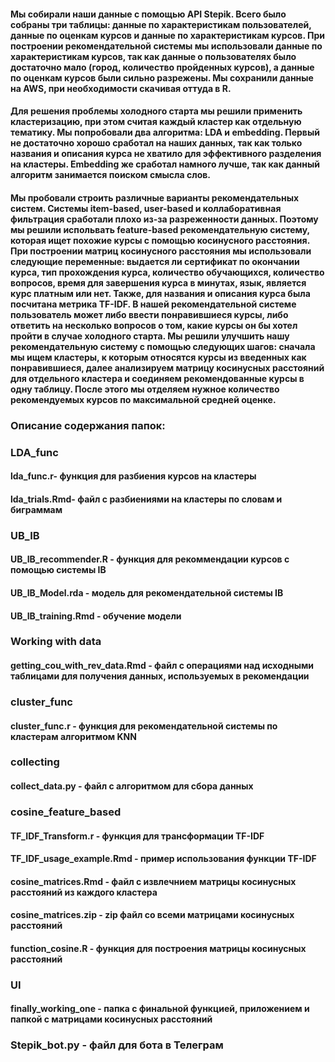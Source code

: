 #### Мы собирали наши данные с помощью API Stepik. Всего было собраны три таблицы: данные по характеристикам пользователей, данные по оценкам курсов и данные по характеристикам курсов. При построении рекомендательной системы мы использовали данные по характеристикам курсов, так как данные о пользователях было достаточно мало (город, количество пройденных курсов), а данные по оценкам курсов были сильно разрежены. Мы сохранили данные на AWS, при необходимости скачивая оттуда в R.

#### Для решения проблемы холодного старта мы решили применить кластеризацию, при этом считая каждый кластер как отдельную тематику. Мы попробовали два алгоритма: LDA и embedding. Первый не достаточно хорошо сработал на наших данных, так как только названия и описания курса не хватило для эффективного разделения на кластеры. Embedding же сработал намного лучше, так как данный алгоритм занимается поиском смысла слов. 

#### Мы пробовали строить различные варианты рекомендательных систем. Системы item-based, user-based и коллаборативная фильтрация сработали плохо из-за разреженности данных. Поэтому мы решили испольвать feature-based рекомендательную систему, которая ищет похожие курсы с помощью косинусного расстояния. При построении матриц косинусного расстояния мы использовали следующие переменные: выдается ли сертификат по окончании курса, тип прохождения курса, количество обучающихся, количество вопросов, время для завершения курса в минутах, язык, является курс платным или нет. Также, для названия и описания курса была посчитана метрика TF-IDF. В нашей рекомендательной системе пользователь может либо ввести понравившиеся курсы, либо ответить на несколько вопросов о том, какие курсы он бы хотел пройти в случае холодного старта. Мы решили улучшить нашу рекомендательную систему с помощью следующих шагов: сначала мы ищем кластеры, к которым относятся курсы из введенных как понравившиеся, далее анализируем матрицу косинусных расстояний для отдельного кластера и соединяем рекомендованные курсы в одну таблицу. После этого мы отделяем нужное количество рекомендуемых курсов по максимальной средней оценке.

### Описание содержания папок:

### LDA_func 
#### lda_func.r- функция для разбиения курсов на кластеры 
#### lda_trials.Rmd- файл с разбиениями на кластеры по словам и биграммам
### UB_IB
#### UB_IB_recommender.R - функция для рекоммендации курсов с помощью системы IB
#### UB_IB_Model.rda - модель для рекомендательной системы IB
#### UB_IB_training.Rmd - обучение модели
### Working with data
#### getting_cou_with_rev_data.Rmd - файл с операциями над исходными таблицами для получения данных, используемых в рекомендации
### cluster_func
#### cluster_func.r - функция для рекомендательной системы по кластерам алгоритмом KNN
### collecting
#### collect_data.py - файл с алгоритмом для сбора данных
### cosine_feature_based
#### TF_IDF_Transform.r - функция для трансформации TF-IDF
#### TF_IDF_usage_example.Rmd - пример использования функции TF-IDF
#### cosine_matrices.Rmd - файл с извлечнием матрицы косинусных расстояний из каждого кластера
#### cosine_matrices.zip - zip файл со всеми матрицами косинусных расстояний
#### function_cosine.R - функция для построения матрицы косинусных расстояний
### UI
#### finally_working_one - папка с финальной функцией, приложением и папкой с матрицами косинусных расстояний
### Stepik_bot.py - файл для бота в Телеграм

